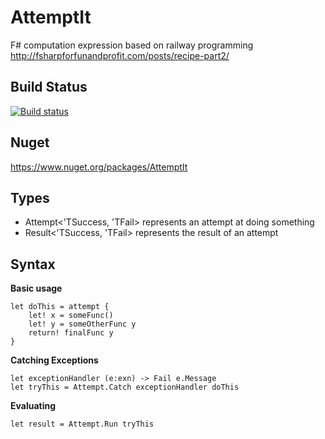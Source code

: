 AttemptIt
=========

F# computation expression based on railway programming http://fsharpforfunandprofit.com/posts/recipe-part2/

## Build Status
[![Build status](https://ci.appveyor.com/api/projects/status/8886nui850npmjbg)](https://ci.appveyor.com/project/TWith2Sugars/attemptit)

## Nuget
https://www.nuget.org/packages/AttemptIt

Types
-----
* Attempt<'TSuccess, 'TFail> represents an attempt at doing something
* Result<'TSuccess, 'TFail> represents the result of an attempt

Syntax
------

**Basic usage**

```F#
let doThis = attempt {
    let! x = someFunc()
    let! y = someOtherFunc y
    return! finalFunc y
}
```

**Catching Exceptions**

```F#
let exceptionHandler (e:exn) -> Fail e.Message
let tryThis = Attempt.Catch exceptionHandler doThis
```


**Evaluating**

```F#
let result = Attempt.Run tryThis
```



